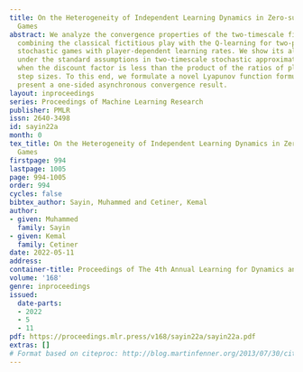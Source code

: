 ```yaml
---
title: On the Heterogeneity of Independent Learning Dynamics in Zero-sum Stochastic
  Games
abstract: We analyze the convergence properties of the two-timescale fictitious play
  combining the classical fictitious play with the Q-learning for two-player zero-sum
  stochastic games with player-dependent learning rates. We show its almost sure convergence
  under the standard assumptions in two-timescale stochastic approximation methods
  when the discount factor is less than the product of the ratios of player-dependent
  step sizes. To this end, we formulate a novel Lyapunov function formulation and
  present a one-sided asynchronous convergence result.
layout: inproceedings
series: Proceedings of Machine Learning Research
publisher: PMLR
issn: 2640-3498
id: sayin22a
month: 0
tex_title: On the Heterogeneity of Independent Learning Dynamics in Zero-sum Stochastic
  Games
firstpage: 994
lastpage: 1005
page: 994-1005
order: 994
cycles: false
bibtex_author: Sayin, Muhammed and Cetiner, Kemal
author:
- given: Muhammed
  family: Sayin
- given: Kemal
  family: Cetiner
date: 2022-05-11
address:
container-title: Proceedings of The 4th Annual Learning for Dynamics and Control Conference
volume: '168'
genre: inproceedings
issued:
  date-parts:
  - 2022
  - 5
  - 11
pdf: https://proceedings.mlr.press/v168/sayin22a/sayin22a.pdf
extras: []
# Format based on citeproc: http://blog.martinfenner.org/2013/07/30/citeproc-yaml-for-bibliographies/
---
```

